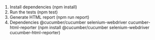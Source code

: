 1. Install dependencies (npm install)
2. Run the tests (npm test)
3. Generate HTML report (npm run report)
4.  Dependencies
    @cucumber/cucumber
    selenium-webdriver
    cucumber-html-reporter
    (npm install @cucumber/cucumber selenium-webdriver cucumber-html-reporter)
